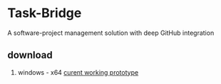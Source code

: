 # Task-Bridge

A software-project management solution with deep GitHub integration

## download

1. windows - x64
   [curent working prototype](https://drive.google.com/file/d/1C1QQ06Cu1KE7n9ITxVsGt3E4TMwbCVgn/view?usp=drive_link)
